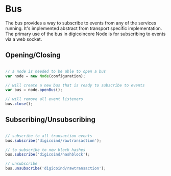 # Bus
The bus provides a way to subscribe to events from any of the services running. It's implemented abstract from transport specific implementation. The primary use of the bus in digicoincore Node is for subscribing to events via a web socket.

## Opening/Closing

```javascript

// a node is needed to be able to open a bus
var node = new Node(configuration);

// will create a new bus that is ready to subscribe to events
var bus = node.openBus();

// will remove all event listeners
bus.close();
```

## Subscribing/Unsubscribing

```javascript

// subscribe to all transaction events
bus.subscribe('digicoind/rawtransaction');

// to subscribe to new block hashes
bus.subscribe('digicoind/hashblock');

// unsubscribe
bus.unsubscribe('digicoind/rawtransaction');
```

